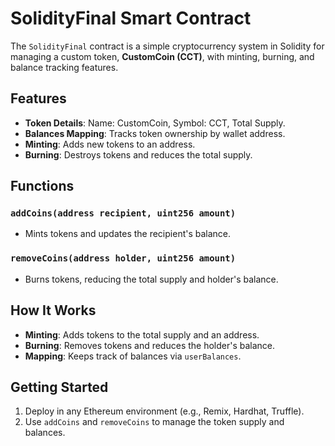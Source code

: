 # SolidityFinal Smart Contract

The `SolidityFinal` contract is a simple cryptocurrency system in Solidity for managing a custom token, **CustomCoin (CCT)**, with minting, burning, and balance tracking features.

## Features
- **Token Details**: Name: CustomCoin, Symbol: CCT, Total Supply.
- **Balances Mapping**: Tracks token ownership by wallet address.
- **Minting**: Adds new tokens to an address.
- **Burning**: Destroys tokens and reduces the total supply.

## Functions

### `addCoins(address recipient, uint256 amount)`
- Mints tokens and updates the recipient's balance.

### `removeCoins(address holder, uint256 amount)`
- Burns tokens, reducing the total supply and holder's balance.

## How It Works
- **Minting**: Adds tokens to the total supply and an address.
- **Burning**: Removes tokens and reduces the holder's balance.
- **Mapping**: Keeps track of balances via `userBalances`.

## Getting Started
1. Deploy in any Ethereum environment (e.g., Remix, Hardhat, Truffle).
2. Use `addCoins` and `removeCoins` to manage the token supply and balances.
